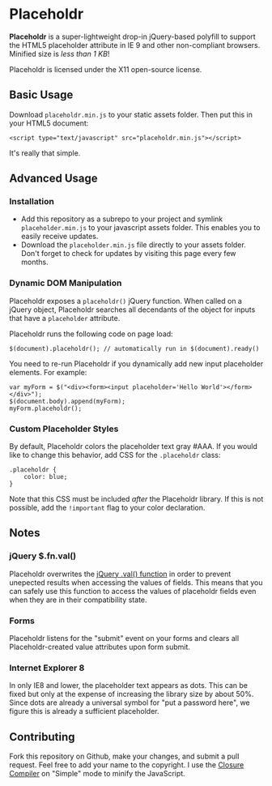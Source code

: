 Placeholdr
==========

**Placeholdr** is a super-lightweight drop-in jQuery-based polyfill to support the HTML5 placeholder attribute in IE 9 and other non-compliant browsers.  Minified size is *less than 1 KB*!

Placeholdr is licensed under the X11 open-source license.

## Basic Usage

Download `placeholdr.min.js` to your static assets folder.  Then put this in your HTML5 document:

    <script type="text/javascript" src="placeholdr.min.js"></script>

It's really that simple.

## Advanced Usage

### Installation

- Add this repository as a subrepo to your project and symlink `placeholder.min.js` to your javascript assets folder.  This enables you to easily receive updates.
- Download the `placeholder.min.js` file directly to your assets folder.  Don't forget to check for updates by visiting this page every few months.

### Dynamic DOM Manipulation

Placeholdr exposes a `placeholdr()` jQuery function.  When called on a jQuery object, Placeholdr searches all decendants of the object for inputs that have a `placeholder` attribute.

Placeholdr runs the following code on page load:

    $(document).placeholdr(); // automatically run in $(document).ready()

You need to re-run Placeholdr if you dynamically add new input placeholder elements.  For example:

    var myForm = $("<div><form><input placeholder='Hello World'></form></div>");
    $(document.body).append(myForm);
    myForm.placeholdr();

### Custom Placeholder Styles

By default, Placeholdr colors the placeholder text gray #AAA.  If you would like to change this behavior, add CSS for the `.placeholdr` class:

    .placeholdr {
        color: blue;
    }

Note that this CSS must be included *after* the Placeholdr library.  If this is not possible, add the `!important` flag to your color declaration.

## Notes

### jQuery $.fn.val()

Placeholdr overwrites the [jQuery .val() function](http://api.jquery.com/val/) in order to prevent unepected results when accessing the values of fields.  This means that you can safely use this function to access the values of placeholdr fields even when they are in their compatibility state.

### Forms

Placeholdr listens for the "submit" event on your forms and clears all Placeholdr-created value attributes upon form submit.

### Internet Explorer 8

In only IE8 and lower, the placeholder text appears as dots.  This can be fixed but only at the expense of increasing the library size by about 50%.  Since dots are already a universal symbol for "put a password here", we figure this is already a sufficient placeholder.

## Contributing

Fork this repository on Github, make your changes, and submit a pull request.  Feel free to add your name to the copyright.  I use the [Closure Compiler](http://closure-compiler.appspot.com/home) on "Simple" mode to minify the JavaScript.
